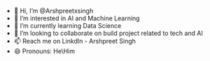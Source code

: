 - 👋 Hi, I’m @Arshpreetxsingh
- 👀 I’m interested in AI and Machine Learning
- 🌱 I’m currently learning Data Science
- 💞️ I’m looking to collaborate on build project related to tech and AI
- 📫 Reach me on LinkdIn - Arshpreet Singh
- 😄 Pronouns: He\Him

<!---
- ⚡ Fun fact: ...
Arshpreetxsingh/Arshpreetxsingh is a ✨ special ✨ repository because its `README.md` (this file) appears on your GitHub profile.
You can click the Preview link to take a look at your changes.
--->
